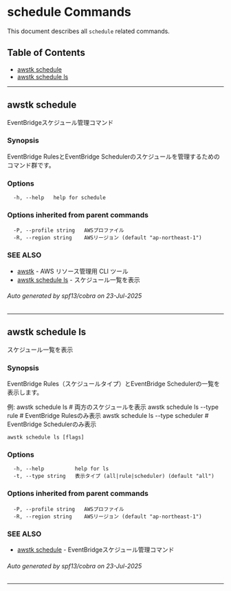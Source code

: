 # schedule Commands

This document describes all `schedule` related commands.

## Table of Contents

- [awstk schedule](#awstk-schedule)
- [awstk schedule ls](#awstk-schedule-ls)

---

## awstk schedule

EventBridgeスケジュール管理コマンド

### Synopsis

EventBridge RulesとEventBridge Schedulerのスケジュールを管理するためのコマンド群です。

### Options

```
  -h, --help   help for schedule
```

### Options inherited from parent commands

```
  -P, --profile string   AWSプロファイル
  -R, --region string    AWSリージョン (default "ap-northeast-1")
```

### SEE ALSO

* [awstk](awstk.md)	 - AWS リソース管理用 CLI ツール
* [awstk schedule ls](awstk_schedule_ls.md)	 - スケジュール一覧を表示

###### Auto generated by spf13/cobra on 23-Jul-2025

---

## awstk schedule ls

スケジュール一覧を表示

### Synopsis

EventBridge Rules（スケジュールタイプ）とEventBridge Schedulerの一覧を表示します。

例:
  awstk schedule ls                    # 両方のスケジュールを表示
  awstk schedule ls --type rule       # EventBridge Rulesのみ表示
  awstk schedule ls --type scheduler  # EventBridge Schedulerのみ表示

```
awstk schedule ls [flags]
```

### Options

```
  -h, --help          help for ls
  -t, --type string   表示タイプ (all|rule|scheduler) (default "all")
```

### Options inherited from parent commands

```
  -P, --profile string   AWSプロファイル
  -R, --region string    AWSリージョン (default "ap-northeast-1")
```

### SEE ALSO

* [awstk schedule](awstk_schedule.md)	 - EventBridgeスケジュール管理コマンド

###### Auto generated by spf13/cobra on 23-Jul-2025

---

